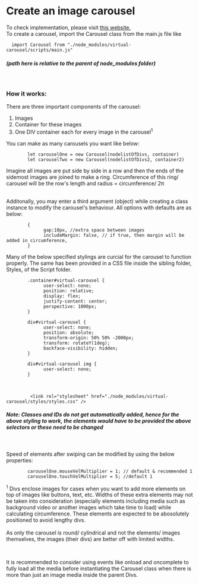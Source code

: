 # Create an image carousel

To check implementation, please visit [this website.](www.yogeshbhatt.com/projects/carousel)  
To create a carousel, import the Carousel class from the main.js file like

      import Carousel from "./node_modules/virtual-carousel/scripts/main.js"

##### (path here is relative to the parent of node_modules folder)

&nbsp;

### How it works:

There are three important components of the carousel:

1. Images
2. Container for these images
3. One DIV container each for every image in the carousel<sup>1</sup>

You can make as many carousels you want like below:

            let carouselOne = new Carousel(nodelistOfDivs, container)
            let carouselTwo = new Carousel(nodelistOfDivs2, container2)

Imagine all images are put side by side in a row and then the ends of the sidemost images are joined to make a ring. Circumference of this ring/ carousel will be the row's length and radius = circumference/ 2π

&nbsp;  
Additonally, you may enter a third argument (object) while creating a class instance to modify the carousel's behaviour. All options with defaults are as below:

            {
                  gap:10px, //extra space between images
                  includeMargin: false, // if true, then margin will be added in circumference,
            }

Many of the below specified stylings are curcial for the carousel to function properly. The same has been provided in a CSS file inside the sibling folder, Styles, of the Script folder.

            .container#virtual-carousel {
                  user-select: none;
                  position: relative;
                  display: flex;
                  justify-content: center;
                  perspective: 1000px;
            }

            div#virtual-carousel {
                  user-select: none;
                  position: absolute;
                  transform-origin: 50% 50% -2000px;
                  transform: rotateY(1deg);
                  backface-visibility: hidden;
            }

            div#virtual-carousel img {
                  user-select: none;
            }

&nbsp;

             <link rel="stylesheet" href="./node_modules/virtual-carousel/styles/styles.css" />

##### Note: Classes and IDs do not get automatically added, hence for the above styling to work, the elements would have to be provided the above selectors or these need to be changed

&nbsp;

Speed of elements after swiping can be modified by using the below properties:

            carouselOne.mouseVelMultiplier = 1; // default & recommended 1
            carouselOne.touchVelMultiplier = 5; //default 1

<sup>1</sup> Divs enclose images for cases when you want to add more elements on top of images like buttons, text, etc. Widths of these extra elements may not be taken into consideration (especially elements including media such as background video or another images which take time to load) while calculating circumference. These elements are expected to be abosolutely positioned to avoid lengthy divs.  
&nbsp;  
As only the carousel is round/ cylindrical and not the elements/ images themselves, the images (their divs) are better off with
limited widths.

&nbsp;

It is recommended to consider using events like onload and oncomplete to fully load all the media before instantiating the Carousel class when there is more than just an image media inside the parent Divs.
